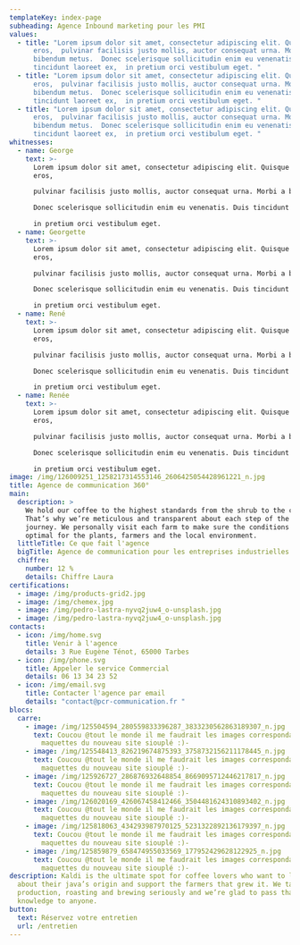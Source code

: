 ```yaml
---
templateKey: index-page
subheading: Agence Inbound marketing pour les PMI
values:
  - title: "Lorem ipsum dolor sit amet, consectetur adipiscing elit. Quisque nisl
      eros,  pulvinar facilisis justo mollis, auctor consequat urna. Morbi a
      bibendum metus.  Donec scelerisque sollicitudin enim eu venenatis. Duis
      tincidunt laoreet ex,  in pretium orci vestibulum eget. "
  - title: "Lorem ipsum dolor sit amet, consectetur adipiscing elit. Quisque nisl
      eros,  pulvinar facilisis justo mollis, auctor consequat urna. Morbi a
      bibendum metus.  Donec scelerisque sollicitudin enim eu venenatis. Duis
      tincidunt laoreet ex,  in pretium orci vestibulum eget. "
  - title: "Lorem ipsum dolor sit amet, consectetur adipiscing elit. Quisque nisl
      eros,  pulvinar facilisis justo mollis, auctor consequat urna. Morbi a
      bibendum metus.  Donec scelerisque sollicitudin enim eu venenatis. Duis
      tincidunt laoreet ex,  in pretium orci vestibulum eget. "
whitnesses:
  - name: George
    text: >-
      Lorem ipsum dolor sit amet, consectetur adipiscing elit. Quisque nisl
      eros, 

      pulvinar facilisis justo mollis, auctor consequat urna. Morbi a bibendum metus. 

      Donec scelerisque sollicitudin enim eu venenatis. Duis tincidunt laoreet ex, 

      in pretium orci vestibulum eget. 
  - name: Georgette
    text: >-
      Lorem ipsum dolor sit amet, consectetur adipiscing elit. Quisque nisl
      eros, 

      pulvinar facilisis justo mollis, auctor consequat urna. Morbi a bibendum metus. 

      Donec scelerisque sollicitudin enim eu venenatis. Duis tincidunt laoreet ex, 

      in pretium orci vestibulum eget. 
  - name: René
    text: >-
      Lorem ipsum dolor sit amet, consectetur adipiscing elit. Quisque nisl
      eros, 

      pulvinar facilisis justo mollis, auctor consequat urna. Morbi a bibendum metus. 

      Donec scelerisque sollicitudin enim eu venenatis. Duis tincidunt laoreet ex, 

      in pretium orci vestibulum eget. 
  - name: Renée
    text: >-
      Lorem ipsum dolor sit amet, consectetur adipiscing elit. Quisque nisl
      eros, 

      pulvinar facilisis justo mollis, auctor consequat urna. Morbi a bibendum metus. 

      Donec scelerisque sollicitudin enim eu venenatis. Duis tincidunt laoreet ex, 

      in pretium orci vestibulum eget. 
image: /img/126009251_1258217314553146_2606425054428961221_n.jpg
title: Agence de communication 360°
main:
  description: >
    We hold our coffee to the highest standards from the shrub to the cup.
    That’s why we’re meticulous and transparent about each step of the coffee’s
    journey. We personally visit each farm to make sure the conditions are
    optimal for the plants, farmers and the local environment.
  littleTitle: Ce que fait l'agence
  bigTitle: Agence de communication pour les entreprises industrielles de Tarbes et Pau
  chiffre:
    number: 12 %
    details: Chiffre Laura
certifications:
  - image: /img/products-grid2.jpg
  - image: /img/chemex.jpg
  - image: /img/pedro-lastra-nyvq2juw4_o-unsplash.jpg
  - image: /img/pedro-lastra-nyvq2juw4_o-unsplash.jpg
contacts:
  - icon: /img/home.svg
    title: Venir à l'agence
    details: 3 Rue Eugène Ténot, 65000 Tarbes
  - icon: /img/phone.svg
    title: Appeler le service Commercial
    details: 06 13 34 23 52
  - icon: /img/email.svg
    title: Contacter l'agence par email
    details: "contact@pcr-communication.fr "
blocs:
  carre:
    - image: /img/125504594_280559833396287_3833230562863189307_n.jpg
      text: Coucou @tout le monde il me faudrait les images correspondantes aux
        maquettes du nouveau site siouplé :)-
    - image: /img/125548413_826219674875393_3758732156211178445_n.jpg
      text: Coucou @tout le monde il me faudrait les images correspondantes aux
        maquettes du nouveau site siouplé :)-
    - image: /img/125926727_286876932648854_8669095712446217817_n.jpg
      text: Coucou @tout le monde il me faudrait les images correspondantes aux
        maquettes du nouveau site siouplé :)-
    - image: /img/126020169_426067458412466_3504481624310893402_n.jpg
      text: Coucou @tout le monde il me faudrait les images correspondantes aux
        maquettes du nouveau site siouplé :)-
    - image: /img/125818063_434293987970125_5231322892136179397_n.jpg
      text: Coucou @tout le monde il me faudrait les images correspondantes aux
        maquettes du nouveau site siouplé :)-
    - image: /img/125859879_658474955033569_177952429628122925_n.jpg
      text: Coucou @tout le monde il me faudrait les images correspondantes aux
        maquettes du nouveau site siouplé :)-
description: Kaldi is the ultimate spot for coffee lovers who want to learn
  about their java’s origin and support the farmers that grew it. We take coffee
  production, roasting and brewing seriously and we’re glad to pass that
  knowledge to anyone.
button:
  text: Réservez votre entretien
  url: /entretien
---
```

